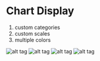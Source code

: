 # Chart Display

1. custom categories
2. custom scales
3. multiple colors


![alt tag](https://github.com/panaitescu-paul/chart/blob/master/Process/1.png)
![alt tag](https://github.com/panaitescu-paul/chart/blob/master/Process/2.png) 
![alt tag](https://github.com/panaitescu-paul/chart/blob/master/Process/3.png) 
![alt tag](https://github.com/panaitescu-paul/chart/blob/master/Process/4.png) 
